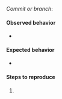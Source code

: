 _Commit or branch_: 

#### Observed behavior
- 

#### Expected behavior
- 

#### Steps to reproduce
1.
